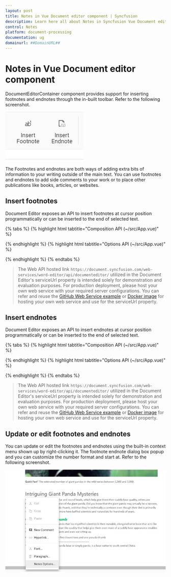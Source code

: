 ```yaml
---
layout: post
title: Notes in Vue Document editor component | Syncfusion
description: Learn here all about Notes in Syncfusion Vue Document editor component of Syncfusion Essential JS 2 and more.
control: Notes 
platform: document-processing
documentation: ug
domainurl: ##DomainURL##
---
```


# Notes in Vue Document editor component

DocumentEditorContainer component provides support for inserting footnotes and endnotes through the in-built toolbar. Refer to the following screenshot.

![Insert footnote endnote](images/note-toolbar.jpg)

The Footnotes and endnotes are both ways of adding extra bits of information to your writing outside of the main text. You can use footnotes and endnotes to add side comments to your work or to place other publications like books, articles, or websites.

## Insert footnotes

Document Editor exposes an API to insert footnotes at cursor position programmatically or can be inserted to the end of selected text.

{% tabs %}
{% highlight html tabtitle="Composition API (~/src/App.vue)" %}

<template>
  <div id="app">
    <div>
      <button v-on:click='Insertfootnote'>Insert footnote</button>
    </div>
    <ejs-documenteditor id="container6" height="370px" style="width: 100%;" :serviceUrl='serviceUrl' :isReadOnly='false'
      :enablePrint='true' :enableSfdtExport='true' :enableSelection='true' :enableContextMenu='true'
      :enableSearch='true' :enableOptionsPane='true' :enableWordExport='true' :enableTextExport='true'
      :enableEditor='true' :enableImageResizer='true' :enableEditorHistory='true' :enableHyperlinkDialog='true'
      :enableTableDialog='true' :enableBookmarkDialog='true' :enableTableOfContentsDialog='true'
      :enablePageSetupDialog='true' :enableStyleDialog='true' :enableListDialog='true' :enableParagraphDialog='true'
      :enableFontDialog='true' :enableTablePropertiesDialog='true' :enableBordersAndShadingDialog='true'
      :enableTableOptionsDialog='true'></ejs-documenteditor>
  </div>
</template>
<script setup>
import { DocumentEditorComponent as EjsDocumenteditor, Print, SfdtExport, WordExport, TextExport, Selection, Search, Editor, ImageResizer, EditorHistory, ContextMenu, OptionsPane, HyperlinkDialog, TableDialog, BookmarkDialog, TableOfContentsDialog, PageSetupDialog, StyleDialog, ListDialog, ParagraphDialog, BulletsAndNumberingDialog, FontDialog, TablePropertiesDialog, BordersAndShadingDialog, TableOptionsDialog, CellOptionsDialog, StylesDialog } from '@syncfusion/ej2-vue-documenteditor';
import { provide, ref } from 'vue';

const documenteditor = ref(null);
const serviceUrl = 'https://document.syncfusion.com/web-services/word-editor/api/documenteditor/';

provide('DocumentEditor', [Print, SfdtExport, WordExport, TextExport, Selection, Search, Editor, ImageResizer, EditorHistory, ContextMenu, OptionsPane, HyperlinkDialog, TableDialog, BookmarkDialog, TableOfContentsDialog, PageSetupDialog, StyleDialog, ListDialog, ParagraphDialog, BulletsAndNumberingDialog, FontDialog, TablePropertiesDialog, BordersAndShadingDialog, TableOptionsDialog, CellOptionsDialog, StylesDialog]);

const Insertfootnote = function () {
  documenteditor.value.editor.insertFootnote();
}

</script>
<style>
@import "../node_modules/@syncfusion/ej2-vue-documenteditor/styles/material.css";
</style>

{% endhighlight %}
{% highlight html tabtitle="Options API (~/src/App.vue)" %}

<template>
  <div id="app">
    <div>
      <button v-on:click='Insertfootnote'>Insert footnote</button>
    </div>
    <ejs-documenteditor id="container6" height="370px" style="width: 100%;" :serviceUrl='serviceUrl' :isReadOnly='false'
      :enablePrint='true' :enableSfdtExport='true' :enableSelection='true' :enableContextMenu='true'
      :enableSearch='true' :enableOptionsPane='true' :enableWordExport='true' :enableTextExport='true'
      :enableEditor='true' :enableImageResizer='true' :enableEditorHistory='true' :enableHyperlinkDialog='true'
      :enableTableDialog='true' :enableBookmarkDialog='true' :enableTableOfContentsDialog='true'
      :enablePageSetupDialog='true' :enableStyleDialog='true' :enableListDialog='true' :enableParagraphDialog='true'
      :enableFontDialog='true' :enableTablePropertiesDialog='true' :enableBordersAndShadingDialog='true'
      :enableTableOptionsDialog='true'></ejs-documenteditor>
  </div>
</template>
<script>
import { DocumentEditorComponent, Print, SfdtExport, WordExport, TextExport, Selection, Search, Editor, ImageResizer, EditorHistory, ContextMenu, OptionsPane, HyperlinkDialog, TableDialog, BookmarkDialog, TableOfContentsDialog, PageSetupDialog, StyleDialog, ListDialog, ParagraphDialog, BulletsAndNumberingDialog, FontDialog, TablePropertiesDialog, BordersAndShadingDialog, TableOptionsDialog, CellOptionsDialog, StylesDialog } from '@syncfusion/ej2-vue-documenteditor';

export default {
  components: {
    'ejs-documenteditor': DocumentEditorComponent
  },
  data() {
    return {
      serviceUrl: 'https://document.syncfusion.com/web-services/word-editor/api/documenteditor/'
    };
  },
  provide: {
    DocumentEditor: [Print, SfdtExport, WordExport, TextExport, Selection, Search, Editor, ImageResizer, EditorHistory, ContextMenu, OptionsPane, HyperlinkDialog, TableDialog, BookmarkDialog, TableOfContentsDialog, PageSetupDialog, StyleDialog, ListDialog, ParagraphDialog, BulletsAndNumberingDialog, FontDialog, TablePropertiesDialog, BordersAndShadingDialog, TableOptionsDialog, CellOptionsDialog, StylesDialog]
  },
  methods: {
    Insertfootnote: function () {
      this.$refs.documenteditor.editor.insertFootnote();
    }
  }
}
</script>
<style>
@import "../node_modules/@syncfusion/ej2-vue-documenteditor/styles/material.css";
</style>


{% endhighlight %}
{% endtabs %}

> The Web API hosted link `https://document.syncfusion.com/web-services/word-editor/api/documenteditor/` utilized in the Document Editor's serviceUrl property is intended solely for demonstration and evaluation purposes. For production deployment, please host your own web service with your required server configurations. You can refer and reuse the [GitHub Web Service example](https://github.com/SyncfusionExamples/EJ2-DocumentEditor-WebServices) or [Docker image](https://hub.docker.com/r/syncfusion/word-processor-server) for hosting your own web service and use for the serviceUrl property.

## Insert endnotes

Document Editor exposes an API to insert endnotes at cursor position programmatically or can be inserted to the end of selected text.

{% tabs %}
{% highlight html tabtitle="Composition API (~/src/App.vue)" %}

<template>
  <div id="app">
    <div>
      <button v-on:click='Insertendnote'>Insert endnote</button>
    </div>
    <ejs-documenteditor id="container6" style="width: 100%;height: 100%;" :serviceUrl='serviceUrl' :isReadOnly='false'
      :enablePrint='true' :enableSfdtExport='true' :enableSelection='true' :enableContextMenu='true'
      :enableSearch='true' :enableOptionsPane='true' :enableWordExport='true' :enableTextExport='true'
      :enableEditor='true' :enableImageResizer='true' :enableEditorHistory='true' :enableHyperlinkDialog='true'
      :enableTableDialog='true' :enableBookmarkDialog='true' :enableTableOfContentsDialog='true'
      :enablePageSetupDialog='true' :enableStyleDialog='true' :enableListDialog='true' :enableParagraphDialog='true'
      :enableFontDialog='true' :enableTablePropertiesDialog='true' :enableBordersAndShadingDialog='true'
      :enableTableOptionsDialog='true'></ejs-documenteditor>
  </div>
</template>
<script setup>
import { DocumentEditorComponent as EjsDocumenteditor, Print, SfdtExport, WordExport, TextExport, Selection, Search, Editor, ImageResizer, EditorHistory, ContextMenu, OptionsPane, HyperlinkDialog, TableDialog, BookmarkDialog, TableOfContentsDialog, PageSetupDialog, StyleDialog, ListDialog, ParagraphDialog, BulletsAndNumberingDialog, FontDialog, TablePropertiesDialog, BordersAndShadingDialog, TableOptionsDialog, CellOptionsDialog, StylesDialog } from '@syncfusion/ej2-vue-documenteditor';
import { provide, ref } from 'vue';

const documenteditor = ref(null);
const serviceUrl = 'https://document.syncfusion.com/web-services/word-editor/api/documenteditor/';

provide('DocumentEditor', [Print, SfdtExport, WordExport, TextExport, Selection, Search, Editor, ImageResizer, EditorHistory, ContextMenu, OptionsPane, HyperlinkDialog, TableDialog, BookmarkDialog, TableOfContentsDialog, PageSetupDialog, StyleDialog, ListDialog, ParagraphDialog, BulletsAndNumberingDialog, FontDialog, TablePropertiesDialog, BordersAndShadingDialog, TableOptionsDialog, CellOptionsDialog, StylesDialog])

const Insertendnote = function () {
  documenteditor.editor.insertEndnote();
}

</script>
<style>
@import "../node_modules/@syncfusion/ej2-vue-documenteditor/styles/material.css";
</style>

{% endhighlight %}
{% highlight html tabtitle="Options API (~/src/App.vue)" %}

<template>
  <div id="app">
    <div>
      <button v-on:click='Insertendnote'>Insert endnote</button>
    </div>
    <ejs-documenteditor id="container6" style="width: 100%;height: 100%;" :serviceUrl='serviceUrl' :isReadOnly='false'
      :enablePrint='true' :enableSfdtExport='true' :enableSelection='true' :enableContextMenu='true'
      :enableSearch='true' :enableOptionsPane='true' :enableWordExport='true' :enableTextExport='true'
      :enableEditor='true' :enableImageResizer='true' :enableEditorHistory='true' :enableHyperlinkDialog='true'
      :enableTableDialog='true' :enableBookmarkDialog='true' :enableTableOfContentsDialog='true'
      :enablePageSetupDialog='true' :enableStyleDialog='true' :enableListDialog='true' :enableParagraphDialog='true'
      :enableFontDialog='true' :enableTablePropertiesDialog='true' :enableBordersAndShadingDialog='true'
      :enableTableOptionsDialog='true'></ejs-documenteditor>
  </div>
</template>
<script>
import { DocumentEditorComponent, Print, SfdtExport, WordExport, TextExport, Selection, Search, Editor, ImageResizer, EditorHistory, ContextMenu, OptionsPane, HyperlinkDialog, TableDialog, BookmarkDialog, TableOfContentsDialog, PageSetupDialog, StyleDialog, ListDialog, ParagraphDialog, BulletsAndNumberingDialog, FontDialog, TablePropertiesDialog, BordersAndShadingDialog, TableOptionsDialog, CellOptionsDialog, StylesDialog } from '@syncfusion/ej2-vue-documenteditor';

export default {
  components: {
    'ejs-documenteditor': DocumentEditorComponent
  },
  data() {
    return {
      serviceUrl: 'https://document.syncfusion.com/web-services/word-editor/api/documenteditor/'
    };
  },
  provide: {
    DocumentEditor: [Print, SfdtExport, WordExport, TextExport, Selection, Search, Editor, ImageResizer, EditorHistory, ContextMenu, OptionsPane, HyperlinkDialog, TableDialog, BookmarkDialog, TableOfContentsDialog, PageSetupDialog, StyleDialog, ListDialog, ParagraphDialog, BulletsAndNumberingDialog, FontDialog, TablePropertiesDialog, BordersAndShadingDialog, TableOptionsDialog, CellOptionsDialog, StylesDialog]
  },
  methods: {
    Insertendnote: function () {
      this.$refs.documenteditor.editor.insertEndnote();
    }
  }
}
</script>
<style>
@import "../node_modules/@syncfusion/ej2-vue-documenteditor/styles/material.css";
</style>

{% endhighlight %}
{% endtabs %}

> The Web API hosted link `https://document.syncfusion.com/web-services/word-editor/api/documenteditor/` utilized in the Document Editor's serviceUrl property is intended solely for demonstration and evaluation purposes. For production deployment, please host your own web service with your required server configurations. You can refer and reuse the [GitHub Web Service example](https://github.com/SyncfusionExamples/EJ2-DocumentEditor-WebServices) or [Docker image](https://hub.docker.com/r/syncfusion/word-processor-server) for hosting your own web service and use for the serviceUrl property.

## Update or edit footnotes and endnotes

You can update or edit the footnotes and endnotes using the built-in context menu shown up by right-clicking it. The footnote endnote dialog box popup and you can customize the number format and start at. Refer to the following screenshot.

![Update or edit footnotes and endnotes](images/notes-option.jpg)